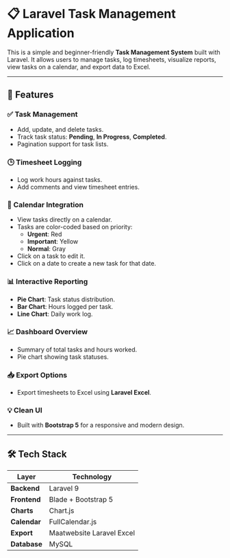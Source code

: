 # 📋 Laravel Task Management Application

This is a simple and beginner-friendly **Task Management System** built with Laravel. It allows users to manage tasks, log timesheets, visualize reports, view tasks on a calendar, and export data to Excel.

---

## 🚀 Features

### ✅ Task Management
- Add, update, and delete tasks.
- Track task status: **Pending**, **In Progress**, **Completed**.
- Pagination support for task lists.

### 🕒 Timesheet Logging
- Log work hours against tasks.
- Add comments and view timesheet entries.

### 📅 Calendar Integration
- View tasks directly on a calendar.
- Tasks are color-coded based on priority:
  - **Urgent**: Red
  - **Important**: Yellow
  - **Normal**: Gray
- Click on a task to edit it.
- Click on a date to create a new task for that date.

### 📊 Interactive Reporting
- **Pie Chart**: Task status distribution.
- **Bar Chart**: Hours logged per task.
- **Line Chart**: Daily work log.

### 📈 Dashboard Overview
- Summary of total tasks and hours worked.
- Pie chart showing task statuses.

### 📥 Export Options
- Export timesheets to Excel using **Laravel Excel**.

### 💡 Clean UI
- Built with **Bootstrap 5** for a responsive and modern design.


---

## 🛠️ Tech Stack

| Layer       | Technology                |
|-------------|---------------------------|
| **Backend** | Laravel 9                 |
| **Frontend**| Blade + Bootstrap 5       |
| **Charts**  | Chart.js                  |
| **Calendar**| FullCalendar.js           |
| **Export**  | Maatwebsite Laravel Excel |
| **Database**| MySQL                     |

